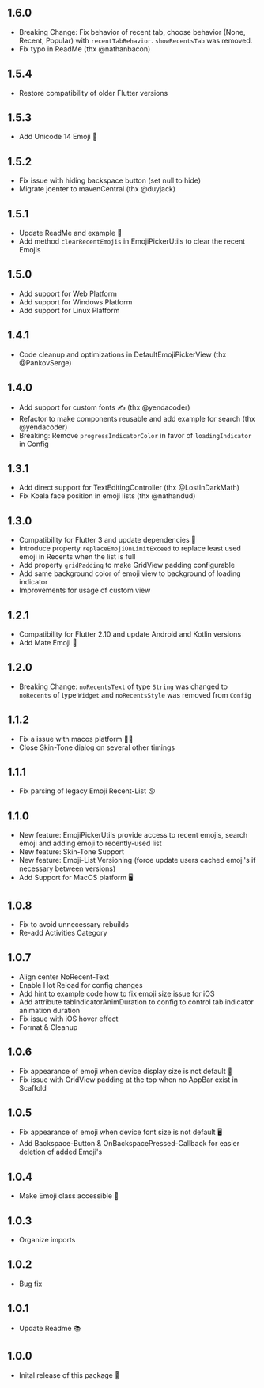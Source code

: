 ## 1.6.0
- Breaking Change: Fix behavior of recent tab, choose behavior (None, Recent, Popular) with `recentTabBehavior`. `showRecentsTab` was removed.
- Fix typo in ReadMe (thx @nathanbacon)

## 1.5.4
- Restore compatibility of older Flutter versions

## 1.5.3
- Add Unicode 14 Emoji 🫡

## 1.5.2
- Fix issue with hiding backspace button (set null to hide)
- Migrate jcenter to mavenCentral (thx @duyjack)

## 1.5.1
- Update ReadMe and example 📃
- Add method `clearRecentEmojis` in EmojiPickerUtils to clear the recent Emojis

## 1.5.0
- Add support for Web Platform
- Add support for Windows Platform
- Add support for Linux Platform

## 1.4.1
- Code cleanup and optimizations in DefaultEmojiPickerView (thx @PankovSerge)

## 1.4.0
- Add support for custom fonts ✍️ (thx @yendacoder)
- Refactor to make components reusable and add example for search (thx @yendacoder)
- Breaking: Remove `progressIndicatorColor` in favor of `loadingIndicator` in Config

## 1.3.1
- Add direct support for TextEditingController (thx @LostInDarkMath)
- Fix Koala face position in emoji lists (thx @nathandud)

## 1.3.0
- Compatibility for Flutter 3 and update dependencies 💙
- Introduce property `replaceEmojiOnLimitExceed` to replace least used emoji in Recents when the list is full
- Add property `gridPadding` to make GridView padding configurable 
- Add same background color of emoji view to background of loading indicator
- Improvements for usage of custom view

## 1.2.1
- Compatibility for Flutter 2.10 and update Android and Kotlin versions
- Add Mate Emoji 🧉

## 1.2.0
- Breaking Change: `noRecentsText` of type `String` was changed to `noRecents` of type `Widget` and `noRecentsStyle` was removed from `Config`

## 1.1.2
- Fix a issue with macos platform 👨‍🔧
- Close Skin-Tone dialog on several other timings

## 1.1.1
* Fix parsing of legacy Emoji Recent-List 😵

## 1.1.0
* New feature: EmojiPickerUtils provide access to recent emojis, search emoji and adding emoji to recently-used list
* New feature: Skin-Tone Support
* New feature: Emoji-List Versioning (force update users cached emoji's if necessary between versions)
* Add Support for MacOS platform 🖥

## 1.0.8

* Fix to avoid unnecessary rebuilds
* Re-add Activities Category 

## 1.0.7

* Align center NoRecent-Text
* Enable Hot Reload for config changes
* Add hint to example code how to fix emoji size issue for iOS
* Add attribute tabIndicatorAnimDuration to config to control tab indicator animation duration
* Fix issue with iOS hover effect
* Format & Cleanup

## 1.0.6

* Fix appearance of emoji when device display size is not default 👀
* Fix issue with GridView padding at the top when no AppBar exist in Scaffold

## 1.0.5

* Fix appearance of emoji when device font size is not default 🖥
* Add Backspace-Button & OnBackspacePressed-Callback for easier deletion of added Emoji's

## 1.0.4

* Make Emoji class accessible 🙌

## 1.0.3

* Organize imports

## 1.0.2

* Bug fix

## 1.0.1

* Update Readme 📚

## 1.0.0

* Inital release of this package 🎉
